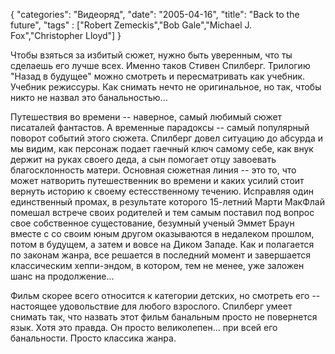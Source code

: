 {
   "categories": "Видеоряд",
   "date": "2005-04-16",
   "title": "Back to the future",
   "tags" : ["Robert Zemeckis","Bob Gale","Michael J. Fox","Christopher Lloyd"]
}

Чтобы взяться за избитый сюжет, нужно быть уверенным, что ты сделаешь его лучше всех. Именно таков Стивен Спилберг. Трилогию "Назад в будущее" можно смотреть и пересматривать как учебник. Учебник режиссуры. Как снимать нечто не оригинальное, но так, чтобы никто не назвал это банальностью...

Путешествия во времени -- наверное, самый любимый сюжет писаталей фантастов. А временные парадоксы -- самый популярный поворот событий этого сюжета. Спилберг довел ситуацию до абсурда и мы видим, как персонаж подает гаечный ключ самому себе, как внук держит на руках своего деда, а сын помогает отцу завоевать благосклонность матери. Основная сюжетная линия -- это то, что может натворить путешественник во времени и каких усилий стоит вернуть историю к своему естесственному течению. Исправляя один единственный промах, в результате которого 15-летний Марти МакФлай помешал встрече своих родителей и тем самым поставил под вопрос свое собственное сущестование, безумный ученый Эммет Браун вместе с со своим юным другом оказываются в недалеком прошлом, потом в будущем, а затем и вовсе на Диком Западе. Как и полагается по законам жанра, все решается в последний момент и завершается классическим хеппи-эндом, в котором, тем не менее, уже заложен шанс на продолжение...

Фильм скорее всего относится к категории детских, но смотреть его -- настоящее удовольствие для любого взрослого. Спилберг умеет снимать так, что назвать этот фильм банальным просто не повернется язык. Хотя это правда. Он просто великолепен... при всей его банальности. Просто классика жанра.
